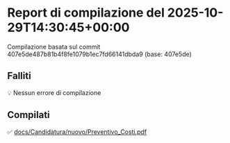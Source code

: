 # Report di compilazione del 2025-10-29T14:30:45+00:00

Compilazione basata sul commit 407e5de487b81b4f8fe1079b1ec7fd66141dbda9 (base: 407e5de)

## Falliti
💡 Nessun errore di compilazione

## Compilati
✅ [docs/Candidatura/nuovo/Preventivo_Costi.pdf](docs/Candidatura/nuovo/Preventivo_Costi.pdf)

